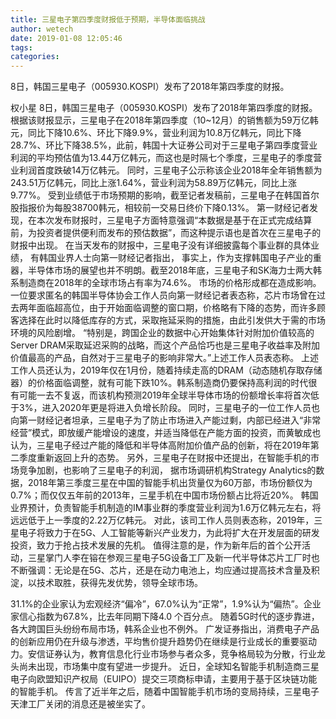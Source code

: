 ```yaml
---
title: 三星电子第四季度财报低于预期，半导体面临挑战
author: wetech
date: 2019-01-08 12:05:46
tags: 
categories: 
---
```

8日，韩国三星电子（005930.KOSPI）发布了2018年第四季度的财报。
<!-- more -->
权小星
8日，韩国三星电子（005930.KOSPI）发布了2018年第四季度的财报。
根据该财报显示，三星电子在2018年第四季度（10~12月）的销售额为59万亿韩元，同比下降10.6%、环比下降9.9%，营业利润为10.8万亿韩元，同比下降28.7%、环比下降38.5%，此前，韩国十大证券公司对于三星电子第四季度营业利润的平均预估值为13.44万亿韩元，而这也是时隔七个季度，三星电子的季度营业利润首度跌破14万亿韩元。
同时，三星电子公示称该企业2018年全年销售额为243.51万亿韩元，同比上涨1.64%，营业利润为58.89万亿韩元，同比上涨9.77%。
受到业绩低于市场预期的影响，截至记者发稿前，三星电子在韩国首尔股指报价为每股38700韩元，相较前一交易日终价下降0.13%。
第一财经记者发现，在本次发布财报时，三星电子方面特意强调“本数据是基于在正式完成结算前，为投资者提供便利而发布的预估数据”，而这种提示语也是首次在三星电子的财报中出现。
在当天发布的财报中，三星电子没有详细披露每个事业群的具体业绩，
有韩国业界人士向第一财经记者指出，
事实上，作为支撑韩国电子产业的重器，半导体市场的展望也并不明朗。截至2018年底，三星电子和SK海力士两大韩系制造商在2018年的全球市场占有率为74.6%。
市场的价格形成都在造成影响。
一位要求匿名的韩国半导体协会工作人员向第一财经记者表态称，芯片市场曾在过去两年面临超高位，由于开始面临调整的窗口期，价格略有下降的态势，而许多顾客选择在此时以降低库存的方式，采取拖延采购的措施，由此引发供大于需的市场环境的风险剧增。
“特别是，跨国企业的数据中心开始集体针对附加价值较高的Server DRAM采取延迟采购的战略，而这个产品恰巧也是三星电子收益率及附加价值最高的产品，自然对于三星电子的影响非常大。”上述工作人员表态称。
上述工作人员还认为，2019年仅在1月份，随着持续走高的DRAM（动态随机存取存储器）的价格面临调整，就有可能下跌10%。韩系制造商仍要保持高利润的时代很有可能一去不复返，而该机构预测2019年全球半导体市场的份额增长率将首次低于3%，进入2020年更是将进入负增长阶段。
同时，三星电子的一位工作人员也向第一财经记者坦承，三星电子为了防止市场进入产能过剩，内部已经进入“非常经营”模式，即放缓产能增设的速度，并适当降低在产能方面的投资，而黄敏成也认为，三星电子经过产能的降低和半导体高附加价值产品的创新，将在2019年第二季度重新返回上升的态势。
另外，三星电子在财报中还提出，在智能手机的市场竞争加剧，也影响了三星电子的利润， 据市场调研机构Strategy Analytics的数据，2018年第三季度三星在中国的智能手机出货量仅为60万部，市场份额仅为0.7%；而仅仅五年前的2013年，三星手机在中国市场份额占比将近20%。
韩国业界预计，负责智能手机制造的IM事业群的季度营业利润为1.6万亿韩元左右，将远远低于上一季度的2.22万亿韩元。
对此，该司工作人员则表态称，2019年，三星电子将致力于在5G、人工智能等新兴产业发力，为此将扩大在开发层面的研发投资，致力于抢占技术发展的先机。
值得注意的是，作为新年后的首个公开活动，三星掌门人李在镕在参观三星电子5G设备工厂及新一代半导体芯片工厂时也不断强调：无论是在5G、芯片，还是在动力电池上，均应通过提高技术含量及积淀，以技术取胜，获得先发优势，领导全球市场。
 
 
31.1%的企业家认为宏观经济“偏冷”，67.0%认为“正常”，1.9%认为“偏热”。企业家信心指数为67.8%，比去年同期下降4.0 个百分点。
随着5G时代的逐步靠进，各大跨国巨头纷纷布局市场，韩系企业也不例外。
广发证券指出，消费电子产品的创新应用仍在升级与渗透，平均售价提升趋势仍在继续是行业成长的重要驱动力。安信证券认为，教育信息化行业市场参与者众多，竞争格局较为分散，行业龙头尚未出现，市场集中度有望进一步提升。
近日，全球知名智能手机制造商三星电子向欧盟知识产权局（EUIPO）提交三项商标申请，主要用于基于区块链功能的智能手机。
传言了近半年之后，随着中国智能手机市场的变局持续，三星电子天津工厂关闭的消息还是被坐实了。
